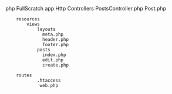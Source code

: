 php FullScratch 
        app
            Http
                Controllers
                  PostsController.php 
            Post.php 
      
        resources
            views
                layouts
                  meta.php
                  header.php
                  footer.php
                posts
                  index.php
                  edit.php
                  create.php
                
        routes
                .htaccess
                 web.php 
